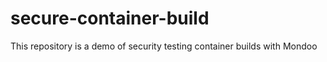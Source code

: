 # secure-container-build
This repository is a demo of security testing container builds with Mondoo
